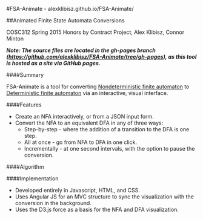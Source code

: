 #FSA-Animate - alexklibisz.github.io/FSA-Animate/

##Animated Finite State Automata Conversions

COSC312 Spring 2015 Honors by Contract Project, Alex Klibisz, Connor Minton

***Note: The source files are located in the gh-pages branch (https://github.com/alexklibisz/FSA-Animate/tree/gh-pages), as this tool is hosted as a site via GitHub pages.***

####Summary

FSA-Animate is a tool for converting [Nondeterministic finite automaton](http://en.wikipedia.org/wiki/Nondeterministic_finite_automaton) to [Deterministic finite automaton](http://en.wikipedia.org/wiki/Deterministic_finite_automaton) via an interactive, visual interface.

####Features
- Create an NFA interactively, or from a JSON input form.
- Convert the NFA to an equivalent DFA in any of three ways:
  - Step-by-step - where the addition of a transition to the DFA is one step.
  - All at once - go from NFA to DFA in one click.
  - Incrementally - at one second intervals, with the option to pause the conversion.

####Algorithm

####Implementation
- Developed entirely in Javascript, HTML, and CSS.
- Uses Angular JS for an MVC structure to sync the visualization with the conversion in the background.
- Uses the D3.js force as a basis for the NFA and DFA visualization.

